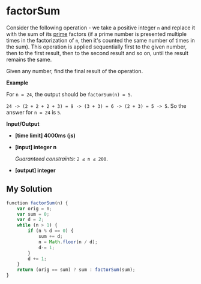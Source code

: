 # factorSum
﻿Consider the following operation - we take a positive integer `n` and replace it with the sum of its [prime](keyword://prime-number) factors (if a prime number is presented multiple times in the factorization of `n`, then it's counted the same number of times in the sum). This operation is applied sequentially first to the given number, then to the first result, then to the second result and so on, until the result remains the same.

Given any number, find the final result of the operation.

**Example**

For `n = 24`, the output should be
`factorSum(n) = 5`.

`24 -> (2 + 2 + 2 + 3) = 9 -> (3 + 3) = 6 -> (2 + 3) = 5 -> 5`.
So the answer for `n = 24` is `5`.

**Input/Output**

*   **[time limit] 4000ms (js)**

*   **[input] integer n**

    _Guaranteed constraints:_
    `2 ≤ n ≤ 200`.

*   **[output] integer**


## My Solution
```javascript
﻿function factorSum(n) {
    var orig = n;
    var sum = 0;
    var d = 2;
    while (n > 1) {
        if (n % d == 0) {
            sum += d;
            n = Math.floor(n / d);
            d-= 1;
        }
        d += 1;
    }
    return (orig == sum) ? sum : factorSum(sum);
}
​
```
